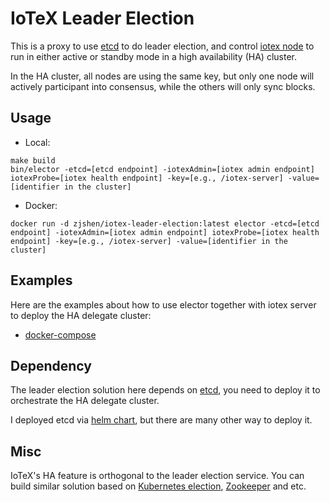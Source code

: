 # IoTeX Leader Election

This is a proxy to use [etcd](https://github.com/etcd-io/etcd) to do leader election, and control
[iotex node](https://github.com/iotexproject/iotex-core/) to run in either active or standby mode in a high availability
(HA) cluster.

In the HA cluster, all nodes are using the same key, but only one node will actively participant into consensus, while
the others will only sync blocks. 

## Usage

- Local:

```
make build
bin/elector -etcd=[etcd endpoint] -iotexAdmin=[iotex admin endpoint] iotexProbe=[iotex health endpoint] -key=[e.g., /iotex-server] -value=[identifier in the cluster]
```

- Docker:

```
docker run -d zjshen/iotex-leader-election:latest elector -etcd=[etcd endpoint] -iotexAdmin=[iotex admin endpoint] iotexProbe=[iotex health endpoint] -key=[e.g., /iotex-server] -value=[identifier in the cluster]
```

## Examples

Here are the examples about how to use elector together with iotex server to deploy the HA delegate cluster:

- [docker-compose](docker/README.md)

## Dependency

The leader election solution here depends on [etcd](https://github.com/etcd-io/etcd), you need to deploy it to
orchestrate the HA delegate cluster.

I deployed etcd via [helm chart](https://github.com/bitnami/charts/tree/master/bitnami/etcd), but there are many other
way to deploy it.

## Misc

IoTeX's HA feature is orthogonal to the leader election service. You can build similar solution based on
[Kubernetes election](https://github.com/kubernetes/contrib/tree/master/election),
[Zookeeper](https://zookeeper.apache.org/doc/current/recipes.html#sc_leaderElection) and etc.